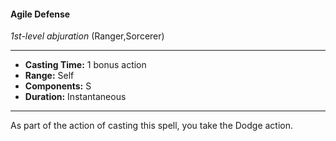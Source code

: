 #### Agile Defense
*1st-level abjuration* (Ranger,Sorcerer)
___
- **Casting Time:** 1 bonus action
- **Range:** Self
- **Components:** S
- **Duration:** Instantaneous
---
As part of the action of casting this spell, you take the Dodge action.
